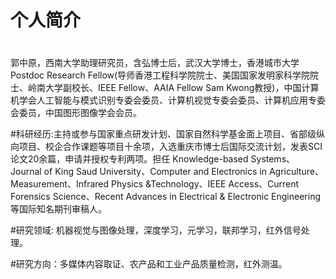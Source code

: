 # 个人简介

#
郭中原，西南大学助理研究员，含弘博士后，武汉大学博士，香港城市大学Postdoc Research Fellow(导师香港工程科学院院士、美国国家发明家科学院院士、岭南大学副校长、IEEE Fellow、AAIA Fellow Sam Kwong教授)，中国计算机学会人工智能与模式识别专委会委员、计算机视觉专委会委员、计算机应用专委会委员，中国图形图像学会会员。

#科研经历:主持或参与国家重点研发计划、国家自然科学基金面上项目、省部级纵向项目、校企合作课题等项目十余项，入选重庆市博士后国际交流计划，发表SCI论文20余篇，申请并授权专利两项。担任 Knowledge-based Systems、Journal of King Saud University、Computer and Electronics in Agriculture、Measurement、Infrared Physics &Technology、IEEE Access、Current Forensics Science、Recent Advances in Electrical & Electronic Engineering等国际知名期刊审稿人。

#研究领域: 机器视觉与图像处理，深度学习，元学习，联邦学习，红外信号处理。

#研究方向：多媒体内容取证、农产品和工业产品质量检测，红外测温。

